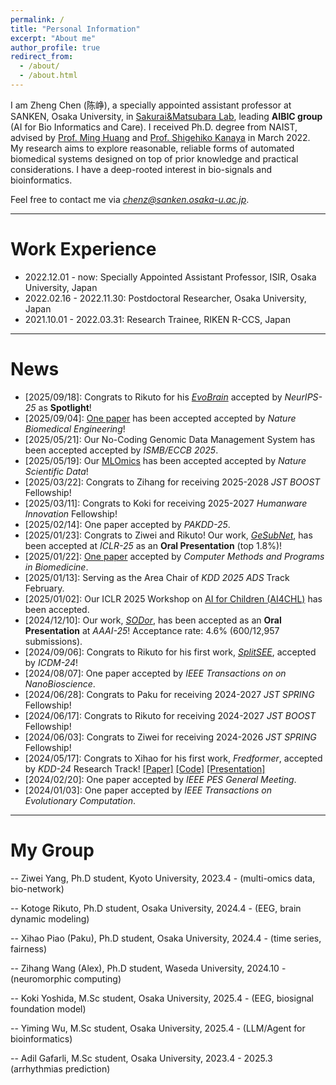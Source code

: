 ```yaml
---
permalink: /
title: "Personal Information"
excerpt: "About me"
author_profile: true
redirect_from: 
  - /about/
  - /about.html
---
```


I am Zheng Chen (陈峥), a specially appointed assistant professor at SANKEN, Osaka University, in [Sakurai&Matsubara Lab](https://www.dm.sanken.osaka-u.ac.jp), leading **AIBIC group** (AI for Bio Informatics and Care).
I received Ph.D. degree from NAIST, advised by [Prof. Ming Huang](https://scholar.google.co.jp/citations?user=sRnYFeQAAAAJ&hl=ja) and [Prof. Shigehiko Kanaya](https://scholar.google.co.jp/citations?hl=zh-CN&user=4Onx7zgAAAAJ) in March 2022. 
My research aims to explore reasonable, reliable forms of automated biomedical systems designed on top of prior knowledge and practical considerations. I have a deep-rooted interest in bio-signals and bioinformatics. 


Feel free to contact me via *chenz@sanken.osaka-u.ac.jp*.

****

Work Experience
======

* 2022.12.01 - now: Specially Appointed Assistant Professor, ISIR, Osaka University, Japan
* 2022.02.16 - 2022.11.30: Postdoctoral Researcher, Osaka University, Japan
* 2021.10.01 - 2022.03.31: Research Trainee, RIKEN R-CCS, Japan

****

News
======

* \[2025/09/18\]: Congrats to Rikuto for his [_EvoBrain_](https://arxiv.org/abs/2509.15857) accepted by _NeurIPS-25_ as **Spotlight**! 
* \[2025/09/04\]: [One paper](https://arxiv.org/abs/2410.21591) has been accepted accepted by _Nature Biomedical Engineering_!
* \[2025/05/21\]: Our No-Coding Genomic Data Management System has been accepted accepted by _ISMB/ECCB 2025_.
* \[2025/05/19\]: Our [MLOmics](https://doi.org/10.1038/s41597-025-05235-x) has been accepted accepted by _Nature Scientific Data_!
* \[2025/03/22\]: Congrats to Zihang for receiving 2025-2028 _JST BOOST_ Fellowship!
* \[2025/03/11\]: Congrats to Koki for receiving 2025-2027 _Humanware Innovation_ Fellowship!
* \[2025/02/14\]: One paper accepted by _PAKDD-25_.
* \[2025/01/23\]: Congrats to Ziwei and Rikuto! Our work, [_GeSubNet_](https://arxiv.org/abs/2410.13178), has been accepted at _ICLR-25_ as an **Oral Presentation** (top 1.8%)! 
* \[2025/01/22\]: [One paper](https://doi.org/10.1016/j.cmpb.2025.108616) accepted by _Computer Methods and Programs in Biomedicine_.
* \[2025/01/13\]: Serving as the Area Chair of _KDD 2025 ADS_ Track February.
* \[2025/01/02\]: Our ICLR 2025 Workshop on [AI for Children (AI4CHL)](https://pediamedai.com/ai4chl/) has been accepted.
* \[2024/12/10\]: Our work, [_SODor_](https://arxiv.org/abs/2412.15598), has been accepted as an  **Oral Presentation** at _AAAI-25_!  Acceptance rate: 4.6% (600/12,957 submissions).
* \[2024/09/06\]: Congrats to Rikuto for his first work, [_SplitSEE_](https://arxiv.org/abs/2410.11200), accepted by _ICDM-24_!
* \[2024/08/07\]: One paper accepted by _IEEE Transactions on on NanoBioscience_.
* \[2024/06/28\]: Congrats to Paku for receiving 2024-2027 _JST SPRING_ Fellowship!
* \[2024/06/17\]: Congrats to Rikuto for receiving 2024-2027 _JST BOOST_ Fellowship!
* \[2024/06/03\]: Congrats to Ziwei for receiving 2024-2026 _JST SPRING_ Fellowship!
* \[2024/05/17\]: Congrats to Xihao for his first work, _Fredformer_, accepted by _KDD-24_ Research Track! [[Paper]](https://arxiv.org/abs/2406.09009) [[Code]](https://github.com/chenzRG/Fredformer) [[Presentation]](https://youtu.be/e_reRIr0lCA)
* \[2024/02/20\]: One paper accepted by _IEEE PES General Meeting_.
* \[2024/01/03\]: One paper accepted by _IEEE Transactions on Evolutionary Computation_.



****

My Group
======
-- Ziwei Yang, Ph.D student, Kyoto University, 2023.4 - (multi-omics data, bio-network)

-- Kotoge Rikuto, Ph.D student, Osaka University, 2024.4 - (EEG, brain dynamic modeling)

-- Xihao Piao (Paku), Ph.D student, Osaka University, 2024.4 - (time series, fairness)

-- Zihang Wang (Alex), Ph.D student, Waseda University, 2024.10 - (neuromorphic computing)

-- Koki Yoshida, M.Sc student, Osaka University, 2025.4 - (EEG, biosignal foundation model)

-- Yiming Wu, M.Sc student, Osaka University, 2025.4 - (LLM/Agent for bioinformatics)

-- Adil Gafarli, M.Sc student, Osaka University, 2023.4 - 2025.3 (arrhythmias prediction)











